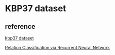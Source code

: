 # KBP37 dataset

## reference

[kbp37 dataset](https://github.com/zhangdongxu/kbp37)

[Relation Classification via Recurrent Neural Network](https://arxiv.org/pdf/1508.01006v2.pdf)


